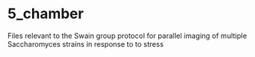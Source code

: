 # 5_chamber
Files relevant to the Swain group protocol for parallel imaging of multiple Saccharomyces strains in response to to stress
